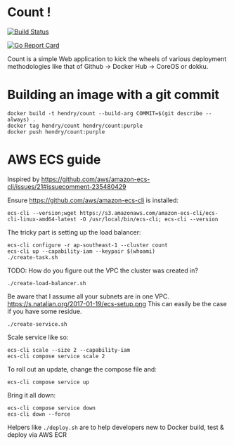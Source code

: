 # Count !

[![Build Status](https://travis-ci.org/kaihendry/count.svg?branch=master)](https://travis-ci.org/kaihendry/count)

[![Go Report Card](https://goreportcard.com/badge/github.com/kaihendry/count)](https://goreportcard.com/report/github.com/kaihendry/count)

Count is a simple Web application to kick the wheels of various deployment
methodologies like that of Github -> Docker Hub -> CoreOS or dokku.

# Building an image with a git commit

	docker build -t hendry/count --build-arg COMMIT=$(git describe --always) .
	docker tag hendry/count hendry/count:purple
	docker push hendry/count:purple

# AWS ECS guide

Inspired by <https://github.com/aws/amazon-ecs-cli/issues/21#issuecomment-235480429>

Ensure <https://github.com/aws/amazon-ecs-cli> is installed:

	ecs-cli --version;wget https://s3.amazonaws.com/amazon-ecs-cli/ecs-cli-linux-amd64-latest -O /usr/local/bin/ecs-cli; ecs-cli --version

The tricky part is setting up the load balancer:

	ecs-cli configure -r ap-southeast-1 --cluster count
	ecs-cli up --capability-iam --keypair $(whoami)
	./create-task.sh

TODO: How do you figure out the VPC the cluster was created in?

	./create-load-balancer.sh

Be aware that I assume all your subnets are in one VPC. https://s.natalian.org/2017-01-19/ecs-setup.png
This can easily be the case if you have some residue.

	./create-service.sh

Scale service like so:

	ecs-cli scale --size 2 --capability-iam
	ecs-cli compose service scale 2

To roll out an update, change the compose file and:

	ecs-cli compose service up

Bring it all down:

	ecs-cli compose service down
	ecs-cli down --force

Helpers like `./deploy.sh` are to help developers new to Docker build, test & deploy via AWS ECR
